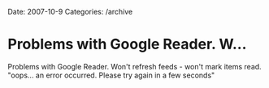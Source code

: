 Date: 2007-10-9
Categories: /archive

# Problems with Google Reader. W…

Problems with Google Reader. Won't refresh feeds - won't mark items read.  &quot;oops... an error occurred. Please try again in a  few seconds&quot;
